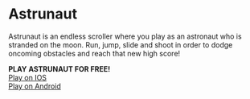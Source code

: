 # Astrunaut
 Astrunaut is an endless scroller where you play as an astronaut who is stranded on the moon. Run, jump, slide and shoot in order to dodge oncoming obstacles and reach that new high score!
 
 **PLAY ASTRUNAUT FOR FREE!**<br/>
 [Play on IOS](https://apps.apple.com/gb/app/astrunaut/id1599727489)<br/>
 [Play on Android](https://play.google.com/store/apps/details?id=com.Endev.Astrunaught)
 
 
